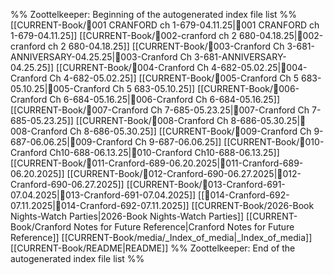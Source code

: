 %% Zoottelkeeper: Beginning of the autogenerated index file list  %%
 [[CURRENT-Book/🎤001 CRANFORD ch 1-679-04.11.25|🎤001 CRANFORD ch 1-679-04.11.25]]
 [[CURRENT-Book/🎤002-cranford ch 2 680-04.18.25|🎤002-cranford ch 2 680-04.18.25]]
 [[CURRENT-Book/🎤003-Cranford Ch 3-681-ANNIVERSARY-04.25.25|🎤003-Cranford Ch 3-681-ANNIVERSARY-04.25.25]]
 [[CURRENT-Book/🎤004-Cranford Ch 4-682-05.02.25|🎤004-Cranford Ch 4-682-05.02.25]]
 [[CURRENT-Book/🎤005-Cranford Ch 5 683-05.10.25|🎤005-Cranford Ch 5 683-05.10.25]]
 [[CURRENT-Book/🎤006-Cranford Ch 6-684-05.16.25|🎤006-Cranford Ch 6-684-05.16.25]]
 [[CURRENT-Book/🎤007-Cranford Ch 7-685-05.23.25|🎤007-Cranford Ch 7-685-05.23.25]]
 [[CURRENT-Book/🎤008-Cranford Ch 8-686-05.30.25|🎤008-Cranford Ch 8-686-05.30.25]]
 [[CURRENT-Book/🎤009-Cranford Ch 9-687-06.06.25|🎤009-Cranford Ch 9-687-06.06.25]]
 [[CURRENT-Book/🎤010-Cranford Ch10-688-06.13.25|🎤010-Cranford Ch10-688-06.13.25]]
 [[CURRENT-Book/🎤011-Cranford-689-06.20.2025|🎤011-Cranford-689-06.20.2025]]
 [[CURRENT-Book/🎤012-Cranford-690-06.27.2025|🎤012-Cranford-690-06.27.2025]]
 [[CURRENT-Book/🎤013-Cranford-691-07.04.2025|🎤013-Cranford-691-07.04.2025]]
 [[🎤014-Cranford-692-07.11.2025|🎤014-Cranford-692-07.11.2025]]
 [[CURRENT-Book/2026-Book Nights-Watch Parties|2026-Book Nights-Watch Parties]]
 [[CURRENT-Book/Cranford Notes for Future Reference|Cranford Notes for Future Reference]]
 [[CURRENT-Book/media/_Index_of_media|_Index_of_media]]
 [[CURRENT-Book/README|README]]
%% Zoottelkeeper: End of the autogenerated index file list  %%
